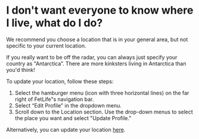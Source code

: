 # I don't want everyone to know where I live, what do I do?

We recommend you choose a location that is in your general area, but not specific to your current location.

If you really want to be off the radar, you can always just specify your country as "Antarctica”. There are more kinksters living in Antarctica than you'd think!

To update your location, follow these steps:
1. Select the hamburger menu (icon with three horizontal lines) on the far right of FetLife"s navigation bar.
2. Select “Edit Profile" in the dropdown menu.
3. Scroll down to the Location section. Use the drop-down menus to select the place you want and select "Update Profile."

Alternatively, you can update your location [here](https://fetlife.com/settings/profile).
